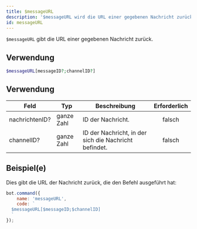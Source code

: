 ```yaml
---
title: $messageURL
description: '$messageURL wird die URL einer gegebenen Nachricht zurückgeben.'
id: messageURL
---
```


`$messageURL` gibt die URL einer gegebenen Nachricht zurück.

## Verwendung

```php
$messageURL[messageID?;channelID?]
```

## Verwendung

| Feld           | Typ        | Beschreibung                                          | Erforderlich |
| -------------- | ---------- | ----------------------------------------------------- |:------------:|
| nachrichtenID? | ganze Zahl | ID der Nachricht.                                     |    falsch    |
| channelID?     | ganze Zahl | ID der Nachricht, in der sich die Nachricht befindet. |    falsch    |

## Beispiel(e)

Dies gibt die URL der Nachricht zurück, die den Befehl ausgeführt hat:

```javascript
bot.command({
    name: 'messageURL',
    code: `
  $messageURL[$messageID;$channelID]
  `
});
```
